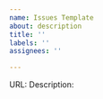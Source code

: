 ```yaml
---
name: Issues Template
about: description
title: ''
labels: ''
assignees: ''

---
```


URL:
Description: